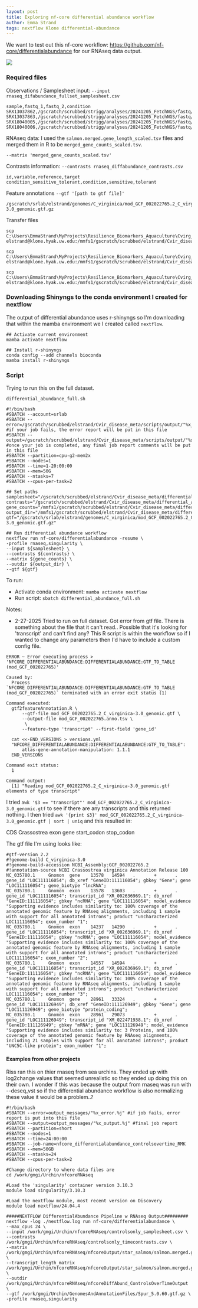 ```yaml
---
layout: post
title: Exploring nf-core differential abundance workflow
author: Emma Strand
tags: nextflow Klone differential-abundance
---
```


We want to test out this nf-core workflow: https://github.com/nf-core/differentialabundance for our RNAseq data output. 

![](https://raw.githubusercontent.com/nf-core/differentialabundance/1.5.0//docs/images/workflow.png)

### Required files 

Observations / Samplesheet input: `--input rnaseq_difabundance_fullset_samplesheet.csv`

```
sample,fastq_1,fastq_2,condition
SRX13037862,/gscratch/scrubbed/strigg/analyses/20241205_FetchNGS/fastq/SRX13037862_SRR16844801.fastq.gz,,tolerant
SRX13037863,/gscratch/scrubbed/strigg/analyses/20241205_FetchNGS/fastq/SRX13037863_SRR16844800.fastq.gz,,tolerant
SRX18040005,/gscratch/scrubbed/strigg/analyses/20241205_FetchNGS/fastq/SRX18040005_SRR22059186_1.fastq.gz,/gscratch/scrubbed/strigg/analyses/20241205_FetchNGS/fastq/SRX18040005_SRR22059186_2.fastq.gz,tolerant
SRX18040006,/gscratch/scrubbed/strigg/analyses/20241205_FetchNGS/fastq/SRX18040006_SRR22059167_1.fastq.gz,/gscratch/scrubbed/strigg/analyses/20241205_FetchNGS/fastq/SRX18040006_SRR22059167_2.fastq.gz,tolerant
```

RNAseq data: I used the `salmon.merged.gene_length_scaled.tsv` files and merged them in R to be `merged_gene_counts_scaled.tsv`. 

```
--matrix 'merged_gene_counts_scaled.tsv'
```

Contrasts information: `--contrasts rnaseq_diffabundance_contrasts.csv`

```
id,variable,reference,target
condition_sensitive_tolerant,condition,sensitive,tolerant
```

Feature annotations `--gtf '[path to gtf file]'`

```
/gscratch/srlab/elstrand/genomes/C_virginica/mod_GCF_002022765.2_C_virginica-3.0_genomic.gtf.gz
```

Transfer files 

```
scp C:\Users\EmmaStrand\MyProjects\Resilience_Biomarkers_Aquaculture\Cvirg_Pmarinus_RNAseq\data\rnaseq_gene_counts\merged_gene_counts_scaled.tsv elstrand@klone.hyak.uw.edu:/mmfs1/gscratch/scrubbed/elstrand/Cvir_disease_meta/differential_abundance/merged_gene_counts_scaled.tsv

scp C:\Users\EmmaStrand\MyProjects\Resilience_Biomarkers_Aquaculture\Cvirg_Pmarinus_RNAseq\data\differential_abundance_sheets\rnaseq_difabundance_fullset_samplesheet.csv elstrand@klone.hyak.uw.edu:/mmfs1/gscratch/scrubbed/elstrand/Cvir_disease_meta/differential_abundance/rnaseq_difabundance_fullset_samplesheet.csv

scp C:\Users\EmmaStrand\MyProjects\Resilience_Biomarkers_Aquaculture\Cvirg_Pmarinus_RNAseq\data\differential_abundance_sheets\rnaseq_diffabundance_contrasts.csv elstrand@klone.hyak.uw.edu:/mmfs1/gscratch/scrubbed/elstrand/Cvir_disease_meta/differential_abundance/rnaseq_diffabundance_contrasts.csv
```

### Downloading Shinyngs to the conda environment I created for nextflow 

The output of differential abundance uses r-shinyngs so I'm downloading that within the mamba environment we I created called `nextflow`. 

```
## Activate current environment
mamba activate nextflow

## Install r-shinyngs
conda config --add channels bioconda
mamba install r-shinyngs
```

### Script 

Trying to run this on the full dataset.

`differential_abundance_full.sh`

```
#!/bin/bash
#SBATCH --account=srlab
#SBATCH --error=/gscratch/scrubbed/elstrand/Cvir_disease_meta/scripts/output/"%x_error.%j" #if your job fails, the error report will be put in this file
#SBATCH --output=/gscratch/scrubbed/elstrand/Cvir_disease_meta/scripts/output/"%x_output.%j" #once your job is completed, any final job report comments will be put in this file
#SBATCH --partition=cpu-g2-mem2x
#SBATCH --nodes=1
#SBATCH --time=1-20:00:00
#SBATCH --mem=50G
#SBATCH --ntasks=7
#SBATCH --cpus-per-task=2

## Set paths 
samplesheet="/gscratch/scrubbed/elstrand/Cvir_disease_meta/differential_abundance/rnaseq_difabundance_fullset_samplesheet.csv"
contrasts="/gscratch/scrubbed/elstrand/Cvir_disease_meta/differential_abundance/rnaseq_diffabundance_contrasts.csv"
gene_counts="/mmfs1/gscratch/scrubbed/elstrand/Cvir_disease_meta/differential_abundance/merged_gene_counts_scaled.tsv"
output_dir="/mmfs1/gscratch/scrubbed/elstrand/Cvir_disease_meta/differential_abundance/results"
gtf="/gscratch/srlab/elstrand/genomes/C_virginica/mod_GCF_002022765.2_C_virginica-3.0_genomic.gtf.gz"

## Run differential abundance workflow 
nextflow run nf-core/differentialabundance -resume \
-profile rnaseq,singularity \
--input ${samplesheet} \
--contrasts ${contrasts} \
--matrix ${gene_counts} \
--outdir ${output_dir} \
--gtf ${gtf}
```

To run: 
- Activate conda environment: `mamba activate nextflow`   
- Run script: `sbatch differential_abundance_full.sh`  

Notes:  
- 2-27-2025 Tried to run on full dataset. Got error from gtf file. There is something about the file that it can't read.. Possible that it's looking for 'transcript' and can't find any? This R script is within the workflow so if I wanted to change any parameters then I'd have to include a custom config file. 

```
ERROR ~ Error executing process > 'NFCORE_DIFFERENTIALABUNDANCE:DIFFERENTIALABUNDANCE:GTF_TO_TABLE (mod_GCF_002022765)'

Caused by:
  Process `NFCORE_DIFFERENTIALABUNDANCE:DIFFERENTIALABUNDANCE:GTF_TO_TABLE (mod_GCF_002022765)` terminated with an error exit status (1)

Command executed:
  gtf2featureAnnotation.R \
      --gtf-file mod_GCF_002022765.2_C_virginica-3.0_genomic.gtf \
      --output-file mod_GCF_002022765.anno.tsv \
       \
      --feature-type 'transcript' --first-field 'gene_id'

  cat <<-END_VERSIONS > versions.yml
  "NFCORE_DIFFERENTIALABUNDANCE:DIFFERENTIALABUNDANCE:GTF_TO_TABLE":
      atlas-gene-annotation-manipulation: 1.1.1
  END_VERSIONS

Command exit status:
  1

Command output:
  [1] "Reading mod_GCF_002022765.2_C_virginica-3.0_genomic.gtf elements of type transcript"
```

I tried `awk '$3 == "transcript"' mod_GCF_002022765.2_C_virginica-3.0_genomic.gtf` to see if there are any transcripts and this returned nothing. I then tried `awk '{print $3}' mod_GCF_002022765.2_C_virginica-3.0_genomic.gtf | sort | uniq` and this resulted in:

CDS
Crassostrea
exon
gene
start_codon
stop_codon

The gtf file I'm using looks like:

```
#gtf-version 2.2
#!genome-build C_virginica-3.0
#!genome-build-accession NCBI_Assembly:GCF_002022765.2
#!annotation-source NCBI Crassostrea virginica Annotation Release 100
NC_035780.1     Gnomon  gene    13578   14594   .       +       .       gene_id "LOC111116054"; db_xref "GeneID:111116054"; gbkey "Gene"; gene "LOC111116054"; gene_biotype "lncRNA";
NC_035780.1     Gnomon  exon    13578   13603   .       +       .       gene_id "LOC111116054"; transcript_id "XR_002636969.1"; db_xref "GeneID:111116054"; gbkey "ncRNA"; gene "LOC111116054"; model_evidence "Supporting evidence includes similarity to: 100% coverage of the annotated genomic feature by RNAseq alignments, including 1 sample with support for all annotated introns"; product "uncharacterized LOC111116054"; exon_number "1";
NC_035780.1     Gnomon  exon    14237   14290   .       +       .       gene_id "LOC111116054"; transcript_id "XR_002636969.1"; db_xref "GeneID:111116054"; gbkey "ncRNA"; gene "LOC111116054"; model_evidence "Supporting evidence includes similarity to: 100% coverage of the annotated genomic feature by RNAseq alignments, including 1 sample with support for all annotated introns"; product "uncharacterized LOC111116054"; exon_number "2";
NC_035780.1     Gnomon  exon    14557   14594   .       +       .       gene_id "LOC111116054"; transcript_id "XR_002636969.1"; db_xref "GeneID:111116054"; gbkey "ncRNA"; gene "LOC111116054"; model_evidence "Supporting evidence includes similarity to: 100% coverage of the annotated genomic feature by RNAseq alignments, including 1 sample with support for all annotated introns"; product "uncharacterized LOC111116054"; exon_number "3";
NC_035780.1     Gnomon  gene    28961   33324   .       +       .       gene_id "LOC111126949"; db_xref "GeneID:111126949"; gbkey "Gene"; gene "LOC111126949"; gene_biotype "protein_coding";
NC_035780.1     Gnomon  exon    28961   29073   .       +       .       gene_id "LOC111126949"; transcript_id "XM_022471938.1"; db_xref "GeneID:111126949"; gbkey "mRNA"; gene "LOC111126949"; model_evidence "Supporting evidence includes similarity to: 3 Proteins, and 100% coverage of the annotated genomic feature by RNAseq alignments, including 21 samples with support for all annotated introns"; product "UNC5C-like protein"; exon_number "1";
```


#### Examples from other projects 

Riss ran this on thier rnaseq from sea urchins. They ended up with log2change values that seemed unrealistic so they ended up doing this on their own. I wonder if this was because the output from rnaseq was run with --deseq_vst so if the differential abundance workflow is also normalizing these value it would be a problem..?

```
#!/bin/bash
#SBATCH --error=output_messages/"%x_error.%j" #if job fails, error report is put into this file
#SBATCH --output=output_messages/"%x_output.%j" #final job report
#SBATCH --partition=short
#SBATCH --nodes=1
#SBATCH --time=24:00:00
#SBATCH --job-name=nfcore_differentialabundance_controlsovertime_RMK
#SBATCH --mem=50GB
#SBATCH --ntasks=24
#SBATCH --cpus-per-task=2

#Change directory to where data files are
cd /work/gmgi/Urchin/nfcoreRNAseq

#Load the 'singularity' container version 3.10.3
module load singularity/3.10.3

#Load the nextflow module, most recent version on Discovery
module load nextflow/24.04.4

#####NEXTFLOW DifferentialAbundance Pipeline w RNAseq Output#########
nextflow -log ./nextflow.log run nf-core/differentialabundance \
--max_cpus 24 \
--input /work/gmgi/Urchin/nfcoreRNAseq/controlsonly_samplesheet.csv \
--contrasts /work/gmgi/Urchin/nfcoreRNAseq/controlsonly_timecontrasts.csv \
--matrix /work/gmgi/Urchin/nfcoreRNAseq/nfcoreOutput/star_salmon/salmon.merged.gene_counts.tsv \
--transcript_length_matrix /work/gmgi/Urchin/nfcoreRNAseq/nfcoreOutput/star_salmon/salmon.merged.gene_lengths.tsv \
--outdir /work/gmgi/Urchin/nfcoreRNAseq/nfcoreDiffAbund_ControlsOverTimeOutput \
--gtf /work/gmgi/Urchin/GenomesAndAnnotationFiles/Spur_5.0.60.gtf.gz \
-profile rnaseq,singularity
```



